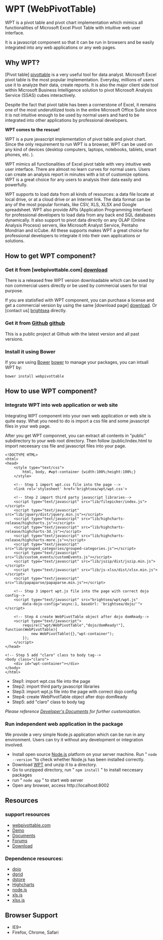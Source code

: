 # WPT (WebPivotTable)

WPT is a pivot table and pivot chart implementation which mimics all functionalities 
of Microsoft Excel Pivot Table with intuitive web user interface. 

It is a javascript component so that it can be run in browsers and be easily integrated 
into any web applications or any web pages.


## Why WPT?

[Pivot table] [pivottable] is a very useful tool for data analyst. Microsoft Excel pivot table is 
the most popular implementation. Everyday, millions of users use it to analyze their 
data, create reports. It is also the major client side tool within Microsoft Business
Intelligence solution to pivot Microsoft Analysis Service (SSAS) cubes interactively.

Despite the fact that pivot table has been a cornerstone of Excel, it remains
one of the most underutilized tools in the entire Microsoft Office Suite since 
it is not intuitive enough to be used by normal users and hard to be integrated 
into other applications by professional developers.

**WPT comes to the rescue!**

WPT is a pure javascript implementation of pivot table and pivot chart.
Since the only requirement to run WPT is a browser, WPT can be used on any kind of 
devices (desktop computers, laptops, notebooks, tablets, smart phones, etc. ). 

WPT mimics all functionalities of Excel pivot table with very intuitive web user
interface. There are almost no learn curves for normal users. Users can create an
analysis report in minutes with a lot of customize options. WPT is a great 
choice for any users to analysis their data easily and powerfully.

WPT supports to load data from all kinds of resources: a data file locate 
at local drive, or at a cloud drive or an Internet link. The data format can be 
any of the most popular formats, like CSV, XLS, XLSX and Google spreadsheet. 
WPT also provide APIs (Application Programming Interface) for professional developers 
to load data from any back end SQL databases dynamically. 
It also support to pivot data directly on any OLAP (Online Analysis Process) servers, 
like Microsoft Analyst Service, Pentaho Mondrian and icCube. 
All these supports makes WPT a great choice for professional developers to 
integrate it into their own applications or solutions.

[pivottable]: http://en.wikipedia.org/wiki/Pivot_table


## How to get WPT component?

### Get it from [webpivottable.com] [download]

There is a released free WPT version downloadable which can be used by non 
commercial users directly or be used by commercial users for trial purpose. 

If you are statisfied with WPT component, you can purchase a license and
get a commercial version by using the same [download page] [download]. Or 
[contact us] [brightsea] directly.


### Get it from [Github] [github]

This is a public project at Github with the latest version and all past versions.

### Install it using Bower

If you are using [Bower] [bower] to manage your packages, you can intsall WPT by:   

    bower install webpivottable

[download]: http://webpivottable.com/download
[github]: https://github.com/bright-sea/webpivottable
[brightsea]: http://brightsea.ca/contact
[bower]: http://bower.io/

## How to use WPT component?

### Integrate WPT into web application or web site

Integrating WPT component into your own web application or web site is quite easy. 
What you need to do is import a css file and some javascript files in your 
web page.

After you get WPT componnet, you can extract all contents in "public" subdirectory
to your web root directory. Then follow /public/index.html to import neceesary css file
and javascript files into your page.
    
    <!DOCTYPE HTML>
    <html>
    <head>
        <style type="text/css">
            html, body, #wpt-container {width:100%;height:100%;}
        </style>
    
        <!-- Step 1 import wpt.css file into the page -->
        <link rel='stylesheet' href='brightsea/wpt/wpt.css'>    
    
        <!-- Step 2 import third party javascript libraries-->    
        <script type="text/javascript" src="lib/filepicker/index.js"></script>
        <script type="text/javascript" src="lib/jquery/dist/jquery.min.js"></script>
        <script type="text/javascript" src="lib/highcharts-release/highcharts.js"></script>
        <script type="text/javascript" src="lib/highcharts-release/highcharts-3d.js"></script>
        <script type="text/javascript" src="lib/highcharts-release/highcharts-more.js"></script>
        <script type="text/javascript" src="lib/grouped_categories/grouped-categories.js"></script>
        <script type="text/javascript" src="lib/custom_events/customEvents.js"></script>
        <script type="text/javascript" src="lib/jszip/dist/jszip.min.js"></script>
        <script type="text/javascript" src="lib/js-xlsx/dist/xlsx.min.js"></script>
        <script type="text/javascript" src="lib/papaparse/papaparse.min.js"></script>
   
        <!-- Step 3 import wpt.js file into the page with correct dojo config-->
        <script type="text/javascript" src="brightsea/wpt/wpt.js"  
            data-dojo-config="async:1, baseUrl: 'brightsea/dojo/'"></script> 
        
        <!-- Step 4 create WebPivotTable object after dojo domReady-->
        <script type="text/javascript">
            require(["wpt/WebPivotTable","dojo/domReady!"], function(WebPivotTable){
                new WebPivotTable({},"wpt-container");
            });
    	</script>
    </head>
    
    <!-- Step 5 add "claro" class to body tag-->
    <body class="claro">
    	<div id="wpt-container"></div>
    </body>
    </html>


* Step1: import wpt.css file into the page
* Step2: import third party javascript libraries
* Step3: import wpt.js file into the page with correct dojo config
* Step4: create WebPivotTable object after dojo domReady
* Step5: add "claro" class to body tag

_Please reference [Developer's Documents](doc/index.md) for further customization._    


### Run independent web application in the package

We provide a very simple Node.js application which can be run in any environment. 
Users can try it without any development or integration involved.


* Install open source [Node.js](http://nodejs.org) platform on your server machine.
  Run " `node --version` "to check whether Node.js has been installed correctly.
* Download [WPT](http://webpivottable.com/download) and unzip it to a directory.
* Go to unzipped directory, run " `npm install` " to install neccesary packages
* run " `node app` " to start web server
* Open any browser, access http://localhost:8002


## Resources 

### support resources

* [webpivottable.com](http://webpivottable.com/)
* [Demo](http://webpivottable.com/demo) 
* [Documents](http://webpivottable.com/documents)
* [Forums](http://brightsea.ca/forum) 
* [Download](http://webpivottable.com/download)

 
### Dependence resources:

* [dojo](http://dojotoolkit.org/) 
* [dgrid](https://github.com/SitePen/dgrid)
* [dstore](https://github.com/sitepen/dstore) 
* [Highcharts](http://www.highcharts.com/)
* [node.js](http://nodejs.org/)
* [xls.js]( https://github.com/SheetJS/js-xls)
* [xlsx.js](https://github.com/SheetJS/js-xlsx)

 
## Browser Support

* IE9+
* Firefox, Chrome, Safari


